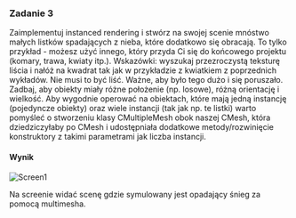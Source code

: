 ### Zadanie 3

Zaimplementuj instanced rendering i stwórz na swojej scenie mnóstwo małych listków spadających z nieba, które dodatkowo się obracają. To tylko przykład - możesz użyć innego, który przyda Ci się do końcowego projektu (komary, trawa, kwiaty itp.). Wskazówki: wyszukaj przezroczystą teksturę liścia i nałóż na kwadrat tak jak w przykładzie z kwiatkiem z poprzednich wykładów. Nie musi to być liść. Ważne, aby było tego dużo i się poruszało. Zadbaj, aby obiekty miały różne położenie (np. losowe), różną orientację i wielkość. Aby wygodnie operować na obiektach, które mają jedną instancję (pojedyncze obiekty) oraz wiele instancji (tak jak np. te listki) warto pomyśleć o stworzeniu klasy CMultipleMesh obok naszej CMesh, która dziedziczyłaby po CMesh i udostępniała dodatkowe metody/rozwinięcie konstruktory z takimi parametrami jak liczba instancji.

#### Wynik

![Screen1](Screen1.gif)

Na screenie widać scenę gdzie symulowany jest opadający śnieg za pomocą multimesha.